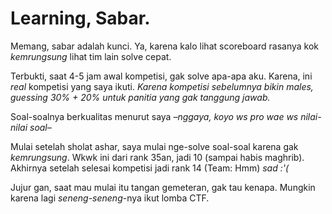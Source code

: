 # Learning, Sabar.

Memang, sabar adalah kunci. Ya, karena kalo lihat scoreboard rasanya kok *kemrungsung* lihat tim lain solve cepat.

Terbukti, saat 4-5 jam awal kompetisi, gak solve apa-apa aku. Karena, ini *real* kompetisi yang saya ikuti. *Karena kompetisi sebelumnya bikin males, guessing 30% + 20% untuk panitia yang gak tanggung jawab.*

Soal-soalnya berkualitas menurut saya *–nggaya, koyo ws pro wae ws nilai-nilai soal–* 

Mulai setelah sholat ashar, saya mulai nge-solve soal-soal karena gak *kemrungsung*. Wkwk ini dari rank 35an, jadi 10 (sampai habis maghrib). Akhirnya setelah selesai kompetisi jadi rank 14 (Team: Hmm) *sad :'(*

Jujur gan, saat mau mulai itu tangan gemeteran, gak tau kenapa. Mungkin karena lagi *seneng-seneng*-nya ikut lomba CTF.
